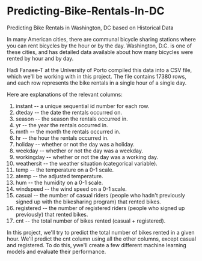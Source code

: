 # Predicting-Bike-Rentals-In-DC
Predicting Bike Rentals in Washington, DC based on Historical Data

In many American cities, there are communal bicycle sharing stations where you can rent bicycles by the hour or by the day. Washington, D.C. is one of these cities, and has detailed data available about how many bicycles were rented by hour and by day.

Hadi Fanaee-T at the University of Porto compiled this data into a CSV file, which we'll be working with in this project. The file contains 17380 rows, and each row represents the bike rentals in a single hour of a single day.

Here are explanations of the relevant columns:

1. instant -- a unique sequential id number for each row.
2. dteday -- the date the rentals occurred on.
3. season -- the season the rentals occurred in.
4. yr -- the year the rentals occurred in.
5. mnth -- the month the rentals occurred in.
6. hr -- the hour the rentals occurred in.
7. holiday -- whether or not the day was a holiday.
8. weekday -- whether or not the day was a weekday.
9. workingday -- whether or not the day was a working day.
10. weathersit -- the weather situation (categorical variable).
11. temp -- the temperature on a 0-1 scale.
12. atemp -- the adjusted temperature.
13. hum -- the humidity on a 0-1 scale.
14. windspeed -- the wind speed on a 0-1 scale.
15. casual -- the number of casual riders (people who hadn't previously signed up with the bikesharing program) that rented bikes.
16. registered -- the number of registered riders (people who signed up previously) that rented bikes.
17. cnt -- the total number of bikes rented (casual + registered).

In this project, we'll try to predict the total number of bikes rented in a given hour. We'll predict the cnt column using all the other columns, except casual and registered. To do this, ywe'll create a few different machine learning models and evaluate their performance.
